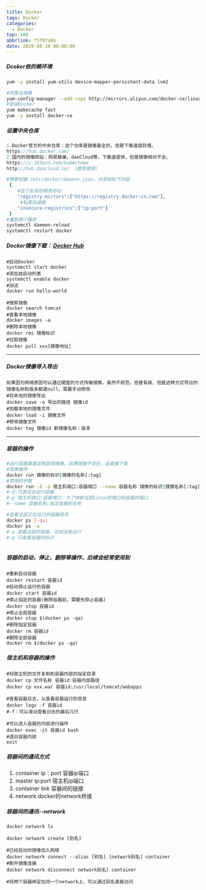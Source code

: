 ```yaml
---
title: Docker
tags: Docker
categories:
  - Docker
top: 100
abbrlink: f5f9fa9b
date: 2020-08-24 00:00:00
---
```


##### Dcoker依的赖环境

```sh
yum -y install yum-utils device-mapper-persistent-data lvm2

#阿里云镜像
yum-config-manager --add-repo http://mirrors.aliyun.com/docker-ce/linux/centos/docker-ce.repo			
#安装Docker
yum makecache fast
yum -y install docker-ce

```

##### 设置中央仓库

```java
1.Docker官方的中央仓库：这个仓库是镜像最全的，但是下载速度较慢。
https://hub.docker.com/
2.国内的镜像网站：网易蜂巢，daoCloud等，下载速度快，但是镜像相对不全。
https://c.163yun.com/hub#/home 
http://hub.daocloud.io/ （推荐使用）
```

```sh
#需要创建 /etc/docker/daemon.json，并添加如下内容
 {
 	#这个私库的服务地址
	"registry-mirrors":["https://registry.docker-cn.com"],
	 #私库加速器
	"insecure-registries":["ip:port"]
 }
#重启两个服务
systemctl daemon-reload
systemctl restart docker
```



##### Docker镜像下载： [Docker Hub](https://hub.docker.com/_/tomcat?tab=tags) 

```shell
#启动Docker
systemctl start docker	
#添加自启动列表
systemctl enable docker		
#测试
docker run hello-world
```

```shell
#搜索镜像
docker search tomcat		
#查看本地镜像
docker images -a	
#删除本地镜像
docker rmi 镜像标识
#拉取镜像
docker pull xxx[镜像地址]
```

---

##### Docker镜像导入导出

```shell
如果因为网络原因可以通过硬盘的方式传输镜像，虽然不规范，但是有效，但是这种方式导出的镜像名称和版本都是null，需要手动修改
#将本地的镜像导出
docker save -o 导出的路径 镜像id
#加载本地的镜像文件
docker load -i 镜像文件
#修改镜像文件
docker tag 镜像id 新镜像名称：版本
```

---

##### 容器的操作

```sh
#运行容器需要定制具体镜像，如果镜像不存在，会直接下载
#简单操作
docker run 镜像的标识|镜像的名称[:tag]
#常用的参数
docker run -d -p 宿主机端口:容器端口 --name 容器名称 镜像的标识|镜像名称[:tag]
#-d:代表后台运行容器
#-p 宿主机端口:容器端口：为了映射当前Linux的端口和容器的端口
#--name 容器名称:指定容器的名称

#查看全部正在运行的容器信息
docker ps [-qa]
docker ps -a
#-a 查看全部的容器，包括没有运行
#-q 只查看容器的标识



```

##### 容器的启动，停止，删除等操作，后续会经常使用到

```shell
#重新启动容器
docker restart 容器id
#启动停止运行的容器
docker start 容器id
#停止指定的容器(删除容器前，需要先停止容器)
docker stop 容器id
#停止全部容器
docker stop $(docker ps -qa)
#删除指定容器
docker rm 容器id
#删除全部容器
docker rm $(docker ps -qa)
```



##### 宿主机和容器的操作

```shell
#将宿主机的文件复制到容器内部的指定目录
docker cp 文件名称 容器id:容器内部路径
docker cp xxx.war 容器id:/usr/local/tomcat/webapps

#查看容器日志，以查看容器运行的信息
docker logs -f 容器id
#-f：可以滚动查看日志的最后几行

#可以进入容器的内部进行操作
docker exec -it 容器id bash
#退出容器内部
exit
```



##### 容器间的通讯方式

1. container ip：port 容器ip端口
2. master ip:port 宿主机ip端口
3. container link 容器间的链接
4. network docker的network桥接

##### 容器间的通讯--network

```shell
docker network ls

docker network create [别名]

#已经启动的镜像加入网络
docker network connect --alias [别名] [network别名] container
#断开镜像连接
docker network disconnect network别名] container

#将两个容器绑定在同一个network上，可以通过别名直接访问

```

